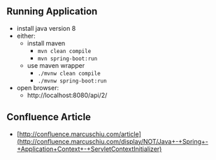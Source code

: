 ## Running Application
- install java version 8
- either:
    - install maven
        - <code>mvn clean compile</code>
        - <code>mvn spring-boot:run</code>
    - use maven wrapper
        - <code>./mvnw clean compile</code>
        - <code>./mvnw spring-boot:run</code>
- open browser:
  - http://localhost:8080/api/2/

## Confluence Article
- [http://confluence.marcuschiu.com/article](http://confluence.marcuschiu.com/display/NOT/Java+-+Spring+-+Application+Context+-+ServletContextInitializer)